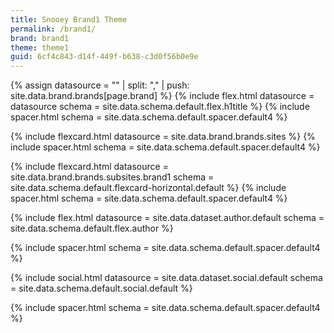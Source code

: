 ```yaml
---
title: Snooey Brand1 Theme
permalink: /brand1/
brand: brand1
theme: theme1
guid: 6cf4c843-d14f-449f-b638-c3d0f56b0e9e
---
```


<!--v1.2.130 pages/home/home.md-->

<!-- title -->
<!-- trick to create array and then add to the array-->
{% assign datasource = "" | split: "," | push: site.data.brand.brands[page.brand] %}
{% include flex.html datasource = datasource schema = site.data.schema.default.flex.h1title  %}
{% include spacer.html schema = site.data.schema.default.spacer.default4 %}

<!-- feature -->
{% include flexcard.html datasource = site.data.brand.brands.sites %}
{% include spacer.html schema = site.data.schema.default.spacer.default4 %}

<!-- BUG! feature2 -->
{% include flexcard.html datasource = site.data.brand.brands.subsites.brand1 schema = site.data.schema.default.flexcard-horizontal.default %}
{% include spacer.html schema = site.data.schema.default.spacer.default4 %}

<!-- author -->
{% include flex.html datasource = site.data.dataset.author.default schema = site.data.schema.default.flex.author %}

{% include spacer.html schema = site.data.schema.default.spacer.default4 %}
<!-- social -->
{% include social.html datasource = site.data.dataset.social.default schema = site.data.schema.default.social.default %}

{% include spacer.html schema = site.data.schema.default.spacer.default4 %}
